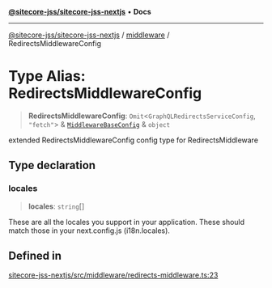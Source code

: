 [**@sitecore-jss/sitecore-jss-nextjs**](../../README.md) • **Docs**

***

[@sitecore-jss/sitecore-jss-nextjs](../../README.md) / [middleware](../README.md) / RedirectsMiddlewareConfig

# Type Alias: RedirectsMiddlewareConfig

> **RedirectsMiddlewareConfig**: `Omit`\<`GraphQLRedirectsServiceConfig`, `"fetch"`\> & [`MiddlewareBaseConfig`](MiddlewareBaseConfig.md) & `object`

extended RedirectsMiddlewareConfig config type for RedirectsMiddleware

## Type declaration

### locales

> **locales**: `string`[]

These are all the locales you support in your application.
These should match those in your next.config.js (i18n.locales).

## Defined in

[sitecore-jss-nextjs/src/middleware/redirects-middleware.ts:23](https://github.com/Sitecore/jss/blob/7ddd22dfa8f8d76cfb96e977ac1a0d48c3a13d89/packages/sitecore-jss-nextjs/src/middleware/redirects-middleware.ts#L23)
